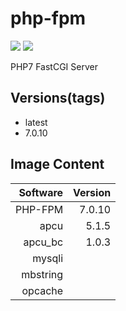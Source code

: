 # php-fpm
![](https://img.shields.io/badge/License-GPLv2-green.svg)
![](https://img.shields.io/badge/PHP--FPM-7.0.10-green.svg)

PHP7 FastCGI Server

## Versions(tags)

- latest
- 7.0.10

## Image Content
| Software | Version |
|---------:|--------:|
| PHP-FPM  | 7.0.10 |
| apcu     | 5.1.5 |
| apcu_bc  |1.0.3 |
| mysqli |
| mbstring |
| opcache |